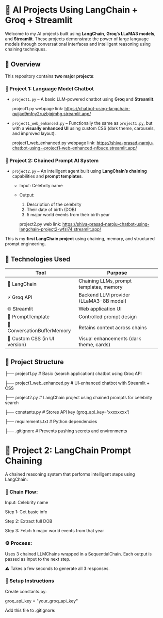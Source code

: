 # 🤖 AI Projects Using LangChain + Groq + Streamlit

Welcome to my AI projects built using **LangChain**, **Groq’s LLaMA3 models**, and **Streamlit**. These projects demonstrate the power of large language models through conversational interfaces and intelligent reasoning using chaining techniques.

## 📌 Overview

This repository contains **two major projects**:

### 🔹 Project 1: Language Model Chatbot

- `project1.py` – A basic LLM-powered chatbot using **Groq** and **Streamlit**.

    project1.py webpage link: https://chatbot-using-langchain-qujjac9mfny2ruzbjqjmhg.streamlit.app/

- `project1_web_enhanced.py` – Functionally the same as `project1.py`, but with a **visually enhanced UI** using custom CSS (dark theme, carousels, and improved layout).

    project1_web_enhanced.py webpage link: https://shiva-prasad-naroju-chatbot-using--project1-web-enhanced-nfbuce.streamlit.app/

### 🔹 Project 2: Chained Prompt AI System

- `project2.py` – An intelligent agent built using **LangChain’s chaining** capabilities and **prompt templates**.
  - Input: Celebrity name
  - Output:
    1. Description of the celebrity
    2. Their date of birth (DOB)
    3. 5 major world events from their birth year

    project2.py web link: https://shiva-prasad-naroju-chatbot-using-langchain-project2-wfsl74.streamlit.app/

This is my **first LangChain project** using chaining, memory, and structured prompt engineering.

## 🔧 Technologies Used

| Tool                    | Purpose                                           |
|-------------------------|---------------------------------------------------|
| 🧠 LangChain            | Chaining LLMs, prompt templates, memory           |
| ⚡ Groq API             | Backend LLM provider (LLaMA3-8B model)            |
| 🌐 Streamlit            | Web application UI                                |
| 🔗 PromptTemplate       | Controlled prompt design                          |
| 🧠 ConversationBufferMemory | Retains context across chains                  |
| 🎨 Custom CSS (in UI version) | Visual enhancements (dark theme, cards)     |

## 📁 Project Structure

├── project1.py # Basic (search application) chatbot using Groq API

├── project1_web_enhanced.py # UI-enhanced chatbot with Streamlit + CSS

├── project2.py # LangChain project using chained prompts for celebrity search

├── constants.py # Stores API key (groq_api_key='xxxxxxxx')

├── requirements.txt # Python dependencies

├── .gitignore # Prevents pushing secrets and environments


# 🔹 Project 2: LangChain Prompt Chaining

A chained reasoning system that performs intelligent steps using LangChain:

### 🧠 Chain Flow:

Input: Celebrity name

Step 1: Get basic info

Step 2: Extract full DOB

Step 3: Fetch 5 major world events from that year

### ⚙️ Process:

Uses 3 chained LLMChains wrapped in a SequentialChain. Each output is passed as input to the next step.

⚠️ Takes a few seconds to generate all 3 responses.

### 🔐 Setup Instructions

Create constants.py:

groq_api_key = "your_groq_api_key"

Add this file to .gitignore:
